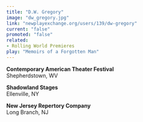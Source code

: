 ```yaml
---
title: "D.W. Gregory"
image: "dw_gregory.jpg"
link: "newplayexchange.org/users/139/dw-gregory"
current: "false"
promoted: "false"
related:
- Rolling World Premieres
play: "Memoirs of a Forgotten Man"
---
```


**Contemporary American Theater Festival**\
Shepherdstown, WV

**Shadowland Stages**\
Ellenville, NY

**New Jersey Repertory Company**\
Long Branch, NJ
